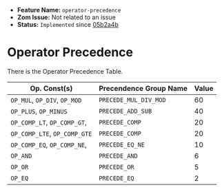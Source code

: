 - **Feature Name:** `operator-precedence` 
- **Zom Issue:** Not related to an issue 
- **Status:** `Implemented` since [05b2a4b](https://github.com/Larsouille25/mona/commit/05b2a4bc6c713ed7ca4371185d78e3863a458f2b)

# Operator Precedence
There is the Operator Precedence Table.

|          Op. Const(s)         | Precendence Group Name | Value |
| ----------------------------- | ---------------------- | ----- |
| `OP_MUL`, `OP_DIV`, `OP_MOD`  | `PRECEDE_MUL_DIV_MOD`  |   60  |
| `OP_PLUS`, `OP_MINUS`         | `PRECEDE_ADD_SUB`      |   40  |
| `OP_COMP_LT`, `OP_COMP_GT`,   | `PRECEDE_COMP`         |   20  |
| `OP_COMP_LTE`, `OP_COMP_GTE`  | `PRECEDE_COMP`         |   20  |
| `OP_COMP_EQ`, `OP_COMP_NE`,   | `PRECEDE_EQ_NE`        |   10  |
| `OP_AND`                      | `PRECEDE_AND`          |   6   |
| `OP_OR`                       | `PRECEDE_OR`           |   5   |
| `OP_EQ`                       | `PRECEDE_EQ`           |   2   |
